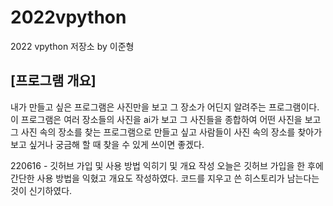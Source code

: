 # 2022vpython
2022 vpython 저장소 by 이준형
## [프로그램 개요]
내가 만들고 싶은 프로그램은 사진만을 보고 그 장소가 어딘지 알려주는 프로그램이다. 이 프로그램은 여러 장소들의 사진을 ai가 보고 그 사진들을 종합하여 어떤 사진을 보고 그 사진 속의 장소를 찾는 프로그램으로 만들고 싶고 사람들이 사진 속의 장소를 찾아가 보고 싶거나 궁금해 할 때 찾을 수 있게 쓰이면 좋겠다.

220616 - 깃허브 가입 및 사용 방법 익히기 및 개요 작성
오늘은 깃허브 가입을 한 후에 간단한 사용 방법을 익혔고 개요도 작성하였다.
코드를 지우고 쓴 히스토리가 남는다는 것이 신기하였다.
